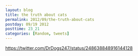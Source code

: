 ```yaml
---
layout: blog
title: the truth about cats
permalink: 2012/09/the-truth-about-cats
postday: 09/19 2012
posttime: 23_21
categories: [Random, tweets]
---
```


https://twitter.com/DrDogs247/status/248638848916144128
